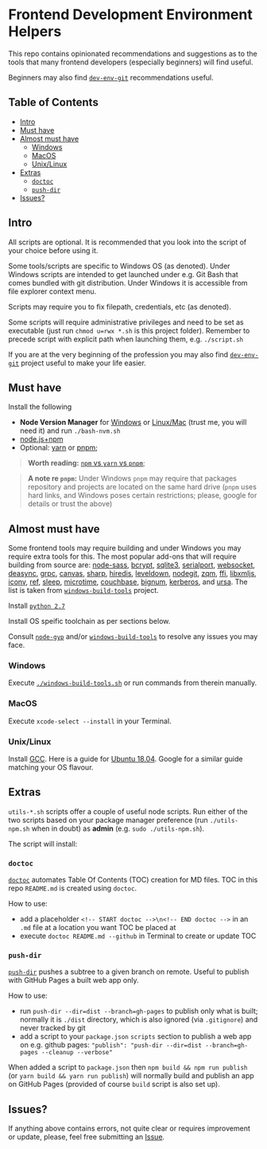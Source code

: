# Frontend Development Environment Helpers

This repo contains opinionated recommendations and suggestions
as to the tools that many frontend developers (especially beginners)
will find useful.

Beginners may also find [`dev-env-git`](https://github.com/OleksiyRudenko/dev-env-git)
recommendations useful.

<!-- START doctoc generated TOC please keep comment here to allow auto update -->
<!-- DON'T EDIT THIS SECTION, INSTEAD RE-RUN doctoc TO UPDATE -->
## Table of Contents

- [Intro](#intro)
- [Must have](#must-have)
- [Almost must have](#almost-must-have)
  - [Windows](#windows)
  - [MacOS](#macos)
  - [Unix/Linux](#unixlinux)
- [Extras](#extras)
  - [`doctoc`](#doctoc)
  - [`push-dir`](#push-dir)
- [Issues?](#issues)

<!-- END doctoc generated TOC please keep comment here to allow auto update -->
<!-- generated with [DocToc](https://github.com/thlorenz/doctoc) -->

## Intro

All scripts are optional. It is recommended that you look
into the script of your choice before using it.

Some tools/scripts are specific to Windows OS (as denoted).
Under Windows scripts are intended to get launched under
e.g. Git Bash that comes bundled with git distribution.
Under Windows it is accessible from file explorer context menu.

Scripts may require you to fix filepath, credentials, etc
(as denoted).

Some scripts will require administrative privileges
and need to be set as executable (just run `chmod u=rwx *.sh`
is this project folder).
Remember to precede script with explicit path when launching them,
e.g. `./script.sh`

If you are at the very beginning of the profession you may
also find [`dev-env-git`](https://github.com/OleksiyRudenko/dev-env-git)
project useful to make your life easier.

## Must have

Install the following
 * **Node Version Manager** for
   [Windows](https://github.com/coreybutler/nvm-windows#overview)
   or [Linux/Mac](https://github.com/nvm-sh/nvm#installing-and-updating)
   (trust me, you will need it) and run `./bash-nvm.sh`
 * [node.js+npm](https://nodejs.org/en/download/)
 * Optional: [yarn](https://yarnpkg.com/en/docs/install) or 
   [pnpm](https://pnpm.js.org/docs/en/installation.html);
   
> **Worth reading:** [`npm` vs `yarn` vs `pnpm`](https://www.alexkras.com/understanding-differences-between-npm-yarn-and-pnpm/);
   
> **A note re `pnpm`:** Under Windows `pnpm` may require that packages
> repository and projects are located on the same hard drive
> (`pnpm` uses hard links, and Windows poses certain restrictions; 
> please, google for details or trust the above)
 
## Almost must have

Some frontend tools may require building and under Windows you may
require extra tools for this. The most popular add-ons that will
require building from source are:
[node-sass](https://www.npmjs.com/package/node-sass),
[bcrypt](https://www.npmjs.com/package/bcrypt),
[sqlite3](https://www.npmjs.com/package/sqlite3),
[serialport](https://www.npmjs.com/package/serialport),
[websocket](https://www.npmjs.com/package/websocket),
[deasync](https://www.npmjs.com/package/deasync),
[grpc](https://www.npmjs.com/package/grpc),
[canvas](https://www.npmjs.com/package/canvas),
[sharp](https://www.npmjs.com/package/sharp),
[hiredis](https://www.npmjs.com/package/hiredis),
[leveldown](https://www.npmjs.com/package/leveldown),
[nodegit](https://www.npmjs.com/package/nodegit),
[zqm](https://www.npmjs.com/package/zqm),
[ffi](https://www.npmjs.com/package/ffi),
[libxmljs](https://www.npmjs.com/package/libxmljs),
[iconv](https://www.npmjs.com/package/iconv),
[ref](https://www.npmjs.com/package/ref),
[sleep](https://www.npmjs.com/package/sleep),
[microtime](https://www.npmjs.com/package/microtime),
[couchbase](https://www.npmjs.com/package/couchbase),
[bignum](https://www.npmjs.com/package/bignum),
[kerberos](https://www.npmjs.com/package/kerberos), and 
[ursa](https://www.npmjs.com/package/ursa).
The list is taken from
[`windows-build-tools`](https://github.com/felixrieseberg/windows-build-tools/blob/master/README.md)
project.

Install [`python 2.7`](https://www.python.org/download/releases/2.7/)

Install OS speific toolchain as per sections below.

Consult [`node-gyp`](https://github.com/nodejs/node-gyp#on-windows)
and/or [`windows-build-tools`](https://github.com/felixrieseberg/windows-build-tools)
to resolve any issues you may face.

### Windows

Execute [`./windows-build-tools.sh`](./windows-build-tools.sh) or
run commands from therein manually.

### MacOS

Execute `xcode-select --install` in your Terminal.

### Unix/Linux

Install [GCC](https://gcc.gnu.org/). Here is a guide for 
[Ubuntu 18.04](https://linuxize.com/post/how-to-install-gcc-compiler-on-ubuntu-18-04/).
Google for a similar guide matching your OS flavour.

## Extras

`utils-*.sh` scripts offer a couple of useful node scripts. Run either of
the two scripts based on your package manager preference
(run `./utils-npm.sh` when in doubt)
as **admin** (e.g. `sudo ./utils-npm.sh`).

The script will install:

### `doctoc`

[`doctoc`](https://github.com/thlorenz/doctoc) automates Table Of Contents (TOC)
creation for MD files. TOC in this repo `README.md` is created using `doctoc`.

How to use:
- add a placeholder `<!-- START doctoc -->\n<!-- END doctoc -->` in an
  `.md` file at a location you want TOC be placed at
- execute `doctoc README.md --github` in Terminal to create or update TOC

### `push-dir`

[`push-dir`](https://www.npmjs.com/package/push-dir) pushes a subtree to 
a given branch on remote. Useful to publish with GitHub Pages a built 
web app only.

How to use:
- run `push-dir --dir=dist --branch=gh-pages` to publish only
  what is built; normally it is `./dist` directory, which
  is also ignored (via `.gitignore`) and never tracked by git
- add a script to your `package.json` `scripts` section to publish a web app
  on e.g. github pages:
  `"publish": "push-dir --dir=dist --branch=gh-pages --cleanup --verbose"`

When added a script to `package.json` then `npm build && npm run publish`
(or `yarn build && yarn run publish`) will normally build and publish
an app on GitHub Pages (provided of course `build` script is also set up).

## Issues?

 If anything above contains errors, not quite clear or requires
 improvement or update, please, feel free submitting an
 [Issue](https://github.com/OleksiyRudenko/dev-env-frontend/issues).
